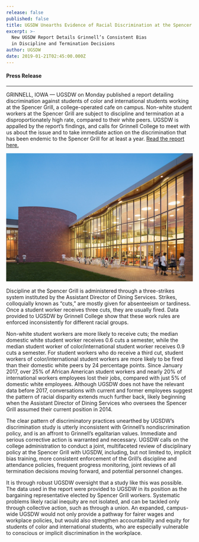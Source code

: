```yaml
---
release: false
published: false
title: UGSDW Unearths Evidence of Racial Discrimination at the Spencer Grill
excerpt: >-
  New UGSDW Report Details Grinnell’s Consistent Bias
  in Discipline and Termination Decisions
author: UGSDW
date: 2019-01-21T02:45:00.000Z
---
```

#### Press Release

---

GRINNELL, IOWA — UGSDW on Monday published a report detailing discrimination against students of color and international students working at the Spencer Grill, a college-operated cafe on campus.  Non-white student workers at the Spencer Grill are subject to discipline and termination at a disproportionately high rate, compared to their white peers. UGSDW is appalled by the report’s findings, and calls for Grinnell College to meet with us about the issue and to take immediate action on the discrimination that has been endemic to the Spencer Grill for at least a year. [Read the report here.](/assets/news/grill_discrimination.pdf)

![Image of the Spencer Grill](/assets/news/sgrill.jpg)

Discipline at the Spencer Grill is administered through a three-strikes system instituted by the Assistant Director of Dining Services.  Strikes, colloquially known as “cuts,” are mostly given for absenteeism or tardiness.  Once a student worker receives three cuts, they are usually fired.  Data provided to UGSDW by Grinnell College show that these work rules are enforced inconsistently for different racial groups.

Non-white student workers are more likely to receive cuts; the median domestic white student worker receives 0.6 cuts a semester, while the median student worker of color/international student worker receives 0.9 cuts a semester.  For student workers who do receive a third cut, student workers of color/international student workers are more likely to be fired than their domestic white peers by 24 percentage points.  Since January 2017, over 25% of African American student workers and nearly 20% of international workers employees lost their jobs, compared with just 5% of domestic white employees.  Although UGSDW does not have the relevant data before 2017, conversations with current and former employees suggest the pattern of racial disparity extends much further back, likely beginning when the Assistant Director of Dining Services who oversees the Spencer Grill assumed their current position in 2014.

The clear pattern of discriminatory practices unearthed by UGSDW’s discrimination study is utterly inconsistent with Grinnell’s nondiscrimination policy, and is an affront to Grinnell’s egalitarian values.  Immediate and serious corrective action is warranted and necessary. UGSDW calls on the college administration to conduct a joint, multifaceted review of disciplinary policy at the Spencer Grill with UGSDW, including, but not limited to, implicit bias training, more consistent enforcement of the Grill’s discipline and attendance policies, frequent progress monitoring,  joint reviews of all termination decisions moving forward, and potential personnel changes.

It is through robust UGSDW oversight that a study like this was possible.  The data used in the report were provided to UGSDW in its position as the bargaining representative elected by Spencer Grill workers.  Systematic problems likely racial inequity are not isolated, and can be tackled only through collective action, such as through a union.  An expanded, campus-wide UGSDW would not only provide a pathway for fairer wages and workplace policies, but would also strengthen accountability and equity for students of color and international students, who are especially vulnerable to conscious or implicit discrimination in the workplace.
